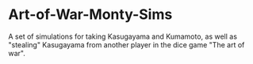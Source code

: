 # Art-of-War-Monty-Sims
A set of simulations for taking Kasugayama and Kumamoto, as well as "stealing" Kasugayama from another player in the dice game "The art of war".
